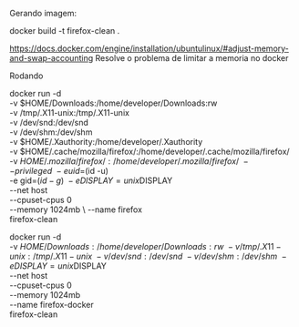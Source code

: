 Gerando imagem:

docker build -t firefox-clean .


https://docs.docker.com/engine/installation/ubuntulinux/#adjust-memory-and-swap-accounting
Resolve o problema de limitar a memoria no docker

Rodando


docker run   -d \
            -v $HOME/Downloads:/home/developer/Downloads:rw \
            -v /tmp/.X11-unix:/tmp/.X11-unix \
            -v /dev/snd:/dev/snd \
            -v /dev/shm:/dev/shm \
            -v $HOME/.Xauthority:/home/developer/.Xauthority \
            -v $HOME/.cache/mozilla/firefox/:/home/developer/.cache/mozilla/firefox/  \
            -v $HOME/.mozilla/firefox/:/home/developer/.mozilla/firefox/  \
            --privileged \
            -e uid=$(id -u) \
            -e gid=$(id -g) \
            -e DISPLAY=unix$DISPLAY \
            --net host \
	        --cpuset-cpus 0 \
	        --memory 1024mb \ 
            --name firefox \
            firefox-clean



docker run   -d \
            -v $HOME/Downloads:/home/developer/Downloads:rw \
            -v /tmp/.X11-unix:/tmp/.X11-unix \
            -v /dev/snd:/dev/snd \
            -v /dev/shm:/dev/shm \
            -e DISPLAY=unix$DISPLAY \
            --net host \
            --cpuset-cpus 0 \
            --memory 1024mb \
            --name firefox-docker \
            firefox-clean
